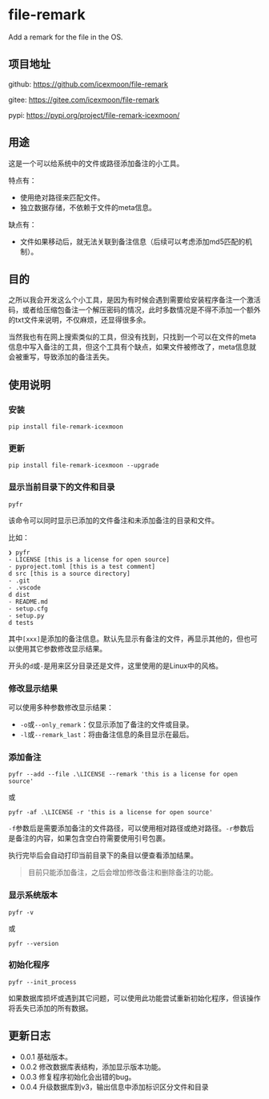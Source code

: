 # file-remark
Add a remark for the file in the OS.

## 项目地址

github: <https://github.com/icexmoon/file-remark>

gitee: <https://gitee.com/icexmoon/file-remark>

pypi: <https://pypi.org/project/file-remark-icexmoon/>

## 用途

这是一个可以给系统中的文件或路径添加备注的小工具。

特点有：

- 使用绝对路径来匹配文件。
- 独立数据存储，不依赖于文件的meta信息。

缺点有：

- 文件如果移动后，就无法关联到备注信息（后续可以考虑添加md5匹配的机制）。

## 目的

之所以我会开发这么个小工具，是因为有时候会遇到需要给安装程序备注一个激活码，或者给压缩包备注一个解压密码的情况，此时多数情况是不得不添加一个额外的txt文件来说明，不仅麻烦，还显得很多余。

当然我也有在网上搜索类似的工具，但没有找到，只找到一个可以在文件的meta信息中写入备注的工具，但这个工具有个缺点，如果文件被修改了，meta信息就会被重写，导致添加的备注丢失。

## 使用说明

### 安装

```shell
pip install file-remark-icexmoon
```

### 更新

```shell
pip install file-remark-icexmoon --upgrade
```

### 显示当前目录下的文件和目录

```shell
pyfr
```

该命令可以同时显示已添加的文件备注和未添加备注的目录和文件。

比如：

```shell
❯ pyfr
- LICENSE [this is a license for open source]
- pyproject.toml [this is a test comment]
d src [this is a source directory]
- .git
- .vscode
d dist
- README.md
- setup.cfg
- setup.py
d tests
```

其中`[xxx]`是添加的备注信息。默认先显示有备注的文件，再显示其他的，但也可以使用其它参数修改显示结果。

开头的`d`或`-`是用来区分目录还是文件，这里使用的是Linux中的风格。

### 修改显示结果

可以使用多种参数修改显示结果：

- `-o`或`--only_remark`：仅显示添加了备注的文件或目录。
- `-l`或`--remark_last`：将由备注信息的条目显示在最后。

### 添加备注

```shell
pyfr --add --file .\LICENSE --remark 'this is a license for open source'
```

或

```shell
pyfr -af .\LICENSE -r 'this is a license for open source'
```

`-f`参数后是需要添加备注的文件路径，可以使用相对路径或绝对路径。`-r`参数后是备注的内容，如果包含空白符需要使用引号包裹。

执行完毕后会自动打印当前目录下的条目以便查看添加结果。

> 目前只能添加备注，之后会增加修改备注和删除备注的功能。

### 显示系统版本

```shell
pyfr -v
```

或

```shell
pyfr --version
```

### 初始化程序

```shell
pyfr --init_process
```

如果数据库损坏或遇到其它问题，可以使用此功能尝试重新初始化程序，但该操作将丢失已添加的所有数据。

## 更新日志

- 0.0.1 基础版本。
- 0.0.2 修改数据库表结构，添加显示版本功能。
- 0.0.3 修复程序初始化会出错的bug。
- 0.0.4 升级数据库到v3，输出信息中添加标识区分文件和目录